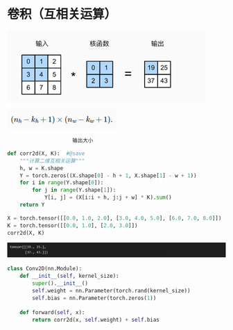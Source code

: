 # 卷积（互相关运算）

![Untitled](%E5%8D%B7%E7%A7%AF%EF%BC%88%E4%BA%92%E7%9B%B8%E5%85%B3%E8%BF%90%E7%AE%97%EF%BC%89%2053fee7510d4841bca727ee3f95b4acbc/Untitled.png)

![                         输出大小](%E5%8D%B7%E7%A7%AF%EF%BC%88%E4%BA%92%E7%9B%B8%E5%85%B3%E8%BF%90%E7%AE%97%EF%BC%89%2053fee7510d4841bca727ee3f95b4acbc/Untitled%201.png)

                         输出大小

```python
def corr2d(X, K):  #@save
    """计算二维互相关运算"""
    h, w = K.shape
    Y = torch.zeros((X.shape[0] - h + 1, X.shape[1] - w + 1))
    for i in range(Y.shape[0]):
        for j in range(Y.shape[1]):
            Y[i, j] = (X[i:i + h, j:j + w] * K).sum()
    return Y
```

```python
X = torch.tensor([[0.0, 1.0, 2.0], [3.0, 4.0, 5.0], [6.0, 7.0, 8.0]])
K = torch.tensor([[0.0, 1.0], [2.0, 3.0]])
corr2d(X, K)
```

![Untitled](%E5%8D%B7%E7%A7%AF%EF%BC%88%E4%BA%92%E7%9B%B8%E5%85%B3%E8%BF%90%E7%AE%97%EF%BC%89%2053fee7510d4841bca727ee3f95b4acbc/Untitled%202.png)

```python
class Conv2D(nn.Module):
    def __init__(self, kernel_size):
        super().__init__()
        self.weight = nn.Parameter(torch.rand(kernel_size))
        self.bias = nn.Parameter(torch.zeros(1))

    def forward(self, x):
        return corr2d(x, self.weight) + self.bias
```